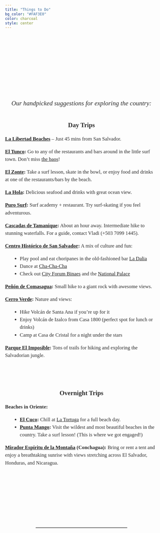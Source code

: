 ```yaml
---
title: "Things to Do"
bg_color: "#FAF3E0"
color: charcoal
style: center
---
```


<div id="Pre-Wedding" style="padding-top: 0px; margin-top: -250px;"> <!-- avoid empty space after auto-scrolling -->


<div style="
  color: #2C2C2C;
  font-family: 'Playfair Display', serif;
  line-height: 1.5;
  text-align: center;
  max-width: 800px;
  margin: 40px auto;
">

  <!-- Section Title -->
  <strong>
    <div style="font-size: 2em; margin-bottom: 1em;">
      Things to do in El Salvador
    </div>
  </strong>
</div>

<!-- photo for introducing the section -->
<div style="
  width: 100%;
  aspect-ratio: 16 / 9;
  background: url('/assets/img/conchagua_sunrise_cut.png') no-repeat center center;
  background-size: cover;
  border-radius: 8px; /* optional: soften corners */
">
</div>

<!-- intro text-->
<div style="
  color: #2C2C2C;
  font-family: 'Playfair Display', serif;
  line-height: 1.5;
  text-align: center;
  max-width: 700px;
  margin: 40px auto;
">
  <p style="font-size: 1.5em;">
    <br><em>Our handpicked suggestions for exploring the country:</em><br>
  </p>
</div>

<!-- Things to Do Around El Salvador -->
<div style="
  color: #2C2C2C;
  font-family: 'Playfair Display', serif;
  line-height: 1.5;
  text-align: center;
  max-width: 800px;
  margin: 40px auto;
">

  <!-- Day Trips -->
  <strong>
    <div style="font-size: 1.5em; margin-bottom: 0.5em;">
      Day Trips
    </div>
  </strong>

  <div style="font-size: 1.2em; margin-bottom: 2em; text-align: left;">
  <p><strong><a href="https://maps.app.goo.gl/UhXw2f4ftxtB5RHq8" target="_blank">La Libertad Beaches</a></strong> – Just 45 mins from San Salvador.</p>

  <p><strong><a href="https://maps.app.goo.gl/xPSCDr3fcoGcoWz19" target="_blank">El Tunco</a>:</strong> Go to any of the restaurants and bars around in the little surf town. Don’t miss <a href="https://maps.app.goo.gl/VzBZRBUpD7XnF5CC6" target="_blank">the baos</a>!</p>

  <p><strong><a href="https://maps.app.goo.gl/MkzRkMKSJdvKeHXA6" target="_blank">El Zonte</a>:</strong> Take a surf lesson, skate in the bowl, or enjoy food and drinks at one of the restaurants/bars by the beach.</p>

  <p><strong><a href="https://maps.app.goo.gl/b2nvLTyxfeMC9RSv6" target="_blank">La Hola</a>:</strong> Delicious seafood and drinks with great ocean view.</p>

  <p><strong><a href="https://maps.app.goo.gl/uCH54PrFxH6US3qD8" target="_blank">Puro Surf</a>:</strong> Surf academy + restaurant. Try surf-skating if you feel adventurous.</p>

  <p><strong><a href="https://maps.app.goo.gl/Ktmxx8yydFtX8ALr8" target="_blank">Cascadas de Tamanique</a>:</strong> About an hour away. Intermediate hike to stunning waterfalls. For a guide, contact Vladi (+503 7099 1445).</p>

  <p><strong><a href="https://maps.app.goo.gl/BDCcdyCuwMfL3CmX8" target="_blank">Centro Histórico de San Salvador</a>:</strong> A mix of culture and fun:
    <ul style="list-style-type: disc; margin-left: 20px;">
      <li>Play pool and eat choripanes in the old-fashioned bar <a href="https://maps.app.goo.gl/Th8aGQdyHCjG3ecr7" target="_blank">La Dalia</a></li>
      <li>Dance at <a href="https://maps.app.goo.gl/GskhAAQAiQMYzqTK7" target="_blank">Cha-Cha-Cha</a></li>
      <li>Check out <a href="https://maps.app.goo.gl/RwyAvSuCPFXE73ne6" target="_blank">City Forum Binaes</a> and the <a href="https://maps.app.goo.gl/mTmX39ZK2Joybz9YA" target="_blank">National Palace</a></li>
    </ul>
  </p>

  <p><strong><a href="https://maps.app.goo.gl/HfAkzitkANWixfT96" target="_blank">Peñón de Comasagua</a>:</strong> Small hike to a giant rock with awesome views.</p>

  <p><strong><a href="https://maps.app.goo.gl/PCX9wYBGzCghttXm6" target="_blank">Cerro Verde</a>:</strong> Nature and views:
    <ul style="list-style-type: disc; margin-left: 20px;">
      <li>Hike Volcán de Santa Ana if you’re up for it</li>
      <li>Enjoy Volcán de Izalco from Casa 1800 (perfect spot for lunch or drinks)</li>
      <li>Camp at Casa de Cristal for a night under the stars</li>
    </ul>
  </p>

  <p><strong><a href="https://maps.app.goo.gl/mk7sDgzhixTkr88u7" target="_blank">Parque El Imposible</a>:</strong> Tons of trails for hiking and exploring the Salvadorian jungle.</p>
</div>


  <!-- Overnight Trips -->
<strong>
  <div style="font-size: 1.5em; margin-bottom: 0.5em;">
    <br><br>Overnight Trips
  </div>
</strong>

<div style="font-size: 1.2em; margin-bottom: 2em; text-align: left;">
  <p><strong>Beaches in Oriente:</strong></p>
  <ul style="list-style-type: disc; margin-left: 20px;">
    <li><strong><a href="https://maps.app.goo.gl/MAHBMhRn5wHxnafTA" target="_blank">El Cuco</a>:</strong> Chill at <a href="https://maps.app.goo.gl/1F4feTR9Y3vnfint6" target="_blank">La Tortuga</a> for a full beach day.</li>
    <li><strong><a href="https://maps.app.goo.gl/A8DUdHcUU7h4zhad9" target="_blank">Punta Mango</a>:</strong> Visit the wildest and most beautiful beaches in the country. Take a surf lesson! (This is where we got engaged!)</li>
  </ul>
  <p><strong><a href="https://maps.app.goo.gl/x4Ln2M9Bu23LeRnc9" target="_blank">Mirador Espíritu de la Montaña</a> (Conchagua):</strong> Bring or rent a tent and enjoy a breathtaking sunrise with views stretching across El Salvador, Honduras, and Nicaragua.</p>
</div>


</div>


<div style="margin-top: 200px;"></div>   <!-- add blank space above -->
<hr style="border: none; border-top: 1px solid #aaa; margin: 40px auto; width: 60%;">